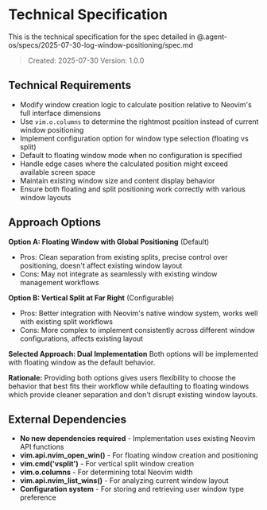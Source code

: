 # Technical Specification

This is the technical specification for the spec detailed in @.agent-os/specs/2025-07-30-log-window-positioning/spec.md

> Created: 2025-07-30
> Version: 1.0.0

## Technical Requirements

- Modify window creation logic to calculate position relative to Neovim's full interface dimensions
- Use `vim.o.columns` to determine the rightmost position instead of current window positioning
- Implement configuration option for window type selection (floating vs split)
- Default to floating window mode when no configuration is specified
- Handle edge cases where the calculated position might exceed available screen space
- Maintain existing window size and content display behavior
- Ensure both floating and split positioning work correctly with various window layouts

## Approach Options

**Option A: Floating Window with Global Positioning** (Default)
- Pros: Clean separation from existing splits, precise control over positioning, doesn't affect existing window layout
- Cons: May not integrate as seamlessly with existing window management workflows

**Option B: Vertical Split at Far Right** (Configurable)
- Pros: Better integration with Neovim's native window system, works well with existing split workflows
- Cons: More complex to implement consistently across different window configurations, affects existing layout

**Selected Approach: Dual Implementation**
Both options will be implemented with floating window as the default behavior.

**Rationale:** Providing both options gives users flexibility to choose the behavior that best fits their workflow while defaulting to floating windows which provide cleaner separation and don't disrupt existing window layouts.

## External Dependencies

- **No new dependencies required** - Implementation uses existing Neovim API functions
- **vim.api.nvim_open_win()** - For floating window creation and positioning
- **vim.cmd('vsplit')** - For vertical split window creation
- **vim.o.columns** - For determining total Neovim width
- **vim.api.nvim_list_wins()** - For analyzing current window layout
- **Configuration system** - For storing and retrieving user window type preference